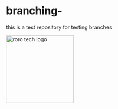 # branching-
this is a test repository for testing branches

<img width="183" alt="roro tech logo" src="https://user-images.githubusercontent.com/19402893/87306705-0a4dd400-c536-11ea-83e4-e8f8fcf289c8.png">
